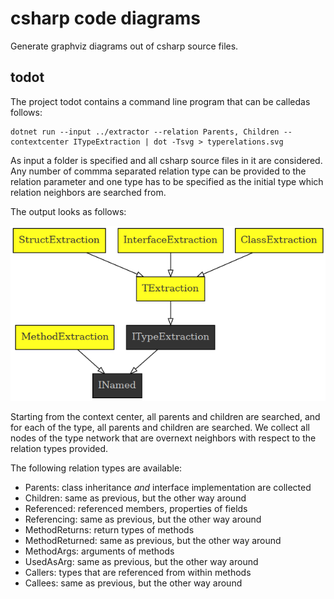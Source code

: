 # csharp code diagrams

Generate graphviz diagrams out of csharp source files.

## todot

The project todot contains a command line program that can be calledas follows:
```
dotnet run --input ../extractor --relation Parents, Children --contextcenter ITypeExtraction | dot -Tsvg > typerelations.svg
```
As input a folder is specified and all csharp source files in it are considered. Any number of commma separated relation type can be provided to the relation parameter and one type has to be specified as the initial type which relation neighbors are searched from.

The output looks as follows:

![](example.png)

Starting from the context center, all parents and children are searched, and for each of the type, all parents and children are searched. We collect all nodes of the type network that are overnext neighbors with respect to the relation types provided.

The following relation types are available:
- Parents: class inheritance *and* interface implementation are collected
- Children: same as previous, but the other way around
- Referenced: referenced members, properties of fields
- Referencing: same as previous, but the other way around
- MethodReturns: return types of methods
- MethodReturned: same as previous, but the other way around
- MethodArgs: arguments of methods
- UsedAsArg: same as previous, but the other way around
- Callers: types that are referenced from within methods
- Callees: same as previous, but the other way around